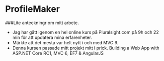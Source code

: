 # ProfileMaker

###Lite anteckningr om mitt arbete.

* Jag har gått igenom en hel online kurs på Pluralsight.com på 9h och 22 min för att updatera mina erfarenheter. 
* Märkte att det mesta var helt nytt i och med MVC 6. 
* Denna kursen passade mitt projekt mitt i prick. Building a Web App with ASP.NET Core RC1, MVC 6, EF7 & AngularJS
